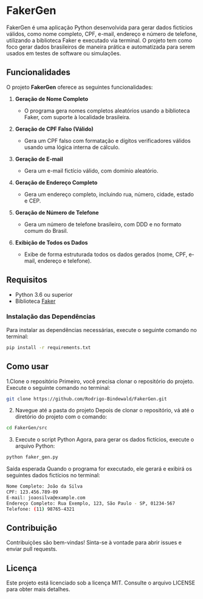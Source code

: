 # FakerGen
FakerGen é uma aplicação Python desenvolvida para gerar dados fictícios válidos, como nome completo, CPF, e-mail, endereço e número de telefone, utilizando a biblioteca Faker e executado via terminal. O projeto tem como foco gerar dados brasileiros de maneira prática e automatizada para serem usados em testes de software ou simulações.
## Funcionalidades

O projeto **FakerGen** oferece as seguintes funcionalidades:

1. **Geração de Nome Completo**  
   - O programa gera nomes completos aleatórios usando a biblioteca Faker, com suporte à localidade brasileira.

2. **Geração de CPF Falso (Válido)**  
   - Gera um CPF falso com formatação e dígitos verificadores válidos usando uma lógica interna de cálculo.

3. **Geração de E-mail**  
   - Gera um e-mail fictício válido, com domínio aleatório.

4. **Geração de Endereço Completo**  
   - Gera um endereço completo, incluindo rua, número, cidade, estado e CEP.

5. **Geração de Número de Telefone**  
   - Gera um número de telefone brasileiro, com DDD e no formato comum do Brasil.

6. **Exibição de Todos os Dados**  
   - Exibe de forma estruturada todos os dados gerados (nome, CPF, e-mail, endereço e telefone).

## Requisitos

- Python 3.6 ou superior
- Biblioteca [Faker](https://faker.readthedocs.io/en/master/)

### Instalação das Dependências

Para instalar as dependências necessárias, execute o seguinte comando no terminal:

```bash
pip install -r requirements.txt
```

## Como usar

1.Clone o repositório
Primeiro, você precisa clonar o repositório do projeto. Execute o seguinte comando no terminal:

```bash 
git clone https://github.com/Rodrigo-Bindewald/FakerGen.git
```

2. Navegue até a pasta do projeto
Depois de clonar o repositório, vá até o diretório do projeto com o comando:

```bash
cd FakerGen/src
```

3. Execute o script Python
Agora, para gerar os dados fictícios, execute o arquivo Python:

```bash
python faker_gen.py
```

Saída esperada
Quando o programa for executado, ele gerará e exibirá os seguintes dados fictícios no terminal:

```bash
Nome Completo: João da Silva  
CPF: 123.456.789-09  
E-mail: joaosilva@example.com  
Endereço Completo: Rua Exemplo, 123, São Paulo - SP, 01234-567  
Telefone: (11) 98765-4321
```

## Contribuição

Contribuições são bem-vindas! Sinta-se à vontade para abrir issues e enviar pull requests.

## Licença

Este projeto está licenciado sob a licença MIT. Consulte o arquivo LICENSE para obter mais detalhes.
